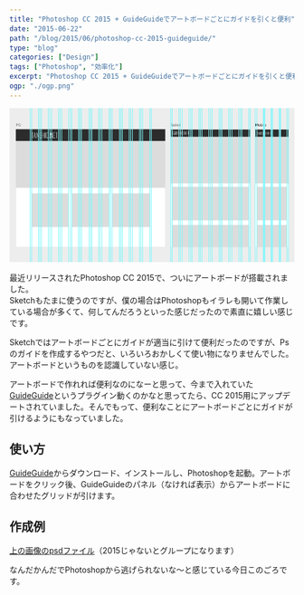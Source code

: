 ```yaml
---
title: "Photoshop CC 2015 + GuideGuideでアートボードごとにガイドを引くと便利"
date: "2015-06-22"
path: "/blog/2015/06/photoshop-cc-2015-guideguide/"
type: "blog"
categories: ["Design"]
tags: ["Photoshop", "効率化"]
excerpt: "Photoshop CC 2015 + GuideGuideでアートボードごとにガイドを引くと便利"
ogp: "./ogp.png"
---
```


![](pasted_image_at_2015_06_19_06_05_pm.png)

最近リリースされたPhotoshop CC 2015で、ついにアートボードが搭載されました。  
Sketchもたまに使うのですが、僕の場合はPhotoshopもイラレも開いて作業している場合が多くて、何してんだろうといった感じだったので素直に嬉しい感じです。

Sketchではアートボードごとにガイドが適当に引けて便利だったのですが、Psのガイドを作成するやつだと、いろいろおかしくて使い物になりませんでした。アートボードというものを認識していない感じ。

アートボードで作れれば便利なのになーと思って、今まで入れていた<a href="http://guideguide.me/">GuideGuide</a>というプラグイン動くのかなと思ってたら、CC 2015用にアップデートされていました。そんでもって、便利なことにアートボードごとにガイドが引けるようにもなっていました。

## 使い方

<a href="http://guideguide.me/">GuideGuide</a>からダウンロード、インストールし、Photoshopを起動。アートボードをクリック後、GuideGuideのパネル（なければ表示）からアートボードに合わせたグリッドが引けます。

## 作成例
<a href="https://www.dropbox.com/s/z0tvzmxfpk0csz2/base.psd?dl=0">上の画像のpsdファイル</a>（2015じゃないとグループになります）

なんだかんだでPhotoshopから逃げられないな～と感じている今日このごろです。
